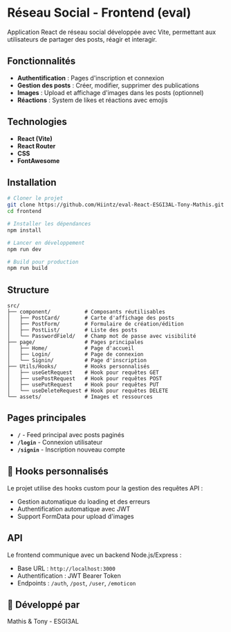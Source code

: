 # Réseau Social - Frontend (eval)

Application React de réseau social développée avec Vite, permettant aux utilisateurs de partager des posts, réagir et interagir.

## Fonctionnalités

- **Authentification** : Pages d'inscription et connexion
- **Gestion des posts** : Créer, modifier, supprimer des publications
- **Images** : Upload et affichage d'images dans les posts (optionnel)
- **Réactions** : System de likes et réactions avec emojis

## Technologies

- **React (Vite)**
- **React Router**
- **CSS**
- **FontAwesome**

## Installation

```bash
# Cloner le projet
git clone https://github.com/Hiintz/eval-React-ESGI3AL-Tony-Mathis.git
cd frontend

# Installer les dépendances
npm install

# Lancer en développement
npm run dev

# Build pour production
npm run build
```

## Structure

```
src/
├── component/           # Composants réutilisables
│   ├── PostCard/        # Carte d'affichage des posts
│   ├── PostForm/        # Formulaire de création/édition
│   ├── PostList/        # Liste des posts
│   └── PasswordField/   # Champ mot de passe avec visibilité
├── page/                # Pages principales
│   ├── Home/            # Page d'accueil
│   ├── Login/           # Page de connexion
│   └── Signin/          # Page d'inscription
├── Utils/Hooks/         # Hooks personnalisés
│   ├── useGetRequest    # Hook pour requêtes GET
│   ├── usePostRequest   # Hook pour requêtes POST
│   ├── usePutRequest    # Hook pour requêtes PUT
│   └── useDeleteRequest # Hook pour requêtes DELETE
└── assets/              # Images et ressources
```

## Pages principales

- **`/`** - Feed principal avec posts paginés
- **`/login`** - Connexion utilisateur
- **`/signin`** - Inscription nouveau compte

## 🔧 Hooks personnalisés

Le projet utilise des hooks custom pour la gestion des requêtes API :
- Gestion automatique du loading et des erreurs
- Authentification automatique avec JWT
- Support FormData pour upload d'images

## API

Le frontend communique avec un backend Node.js/Express :
- Base URL : `http://localhost:3000`
- Authentification : JWT Bearer Token
- Endpoints : `/auth`, `/post`, `/user`, `/emoticon`

## 👥 Développé par

Mathis & Tony - ESGI3AL
